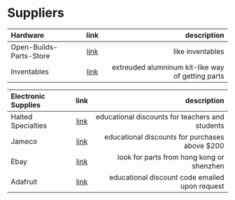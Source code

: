 Suppliers
=========



| Hardware | link | description |
| :---    | :---: | ----------: |
| Open-Builds-Parts-Store | [link](http://openbuildspartstore.com/) | like inventables |
| Inventables | [link](https://www.inventables.com/) | extreuded alumninum kit-like way of getting parts |



| Electronic Supplies | link | description |
| :---    | :---: | ----------: |
| Halted Specialties | [link](http://openbuildspartstore.com/) | educational discounts for teachers and students |
| Jameco | [link](https://www.jameco.com/) | educational discounts for purchases above $200 |
| Ebay | [link](http://ebay.com/) | look for parts from hong kong or shenzhen |
| Adafruit | [link](https://www.inventables.com/) | educational discount code emailed upon request |
